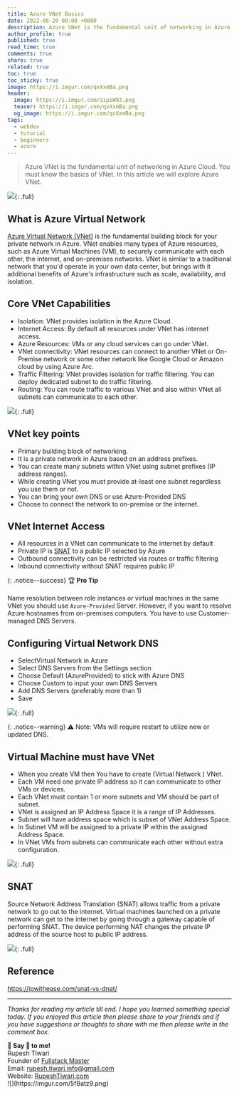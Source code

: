 ```yaml
---
title: Azure VNet Basics
date: 2022-08-20 00:00 +0000
description: Azure VNet is the fundamental unit of networking in Azure Cloud. You must know the basics of VNet. In this article we will explore Azure VNet.
author_profile: true
published: true
read_time: true
comments: true
share: true
related: true
toc: true
toc_sticky: true
image: https://i.imgur.com/qxXxmBa.png
header:
  image: https://i.imgur.com/zipiW93.png
  teaser: https://i.imgur.com/qxXxmBa.png
  og_image: https://i.imgur.com/qxXxmBa.png
tags:
  - webdev
  - tutorial
  - beginners
  - azure
---
```


> Azure VNet is the fundamental unit of networking in Azure Cloud. You must know the basics of VNet. In this article we will explore Azure VNet.

![](https://i.imgur.com/7x21cMd.png){: .full}

## What is Azure Virtual Network

[Azure Virtual Network (VNet)](https://docs.microsoft.com/en-us/azure/virtual-network/virtual-networks-overview) is the fundamental building block for your private network in Azure. VNet enables many types of Azure resources, such as Azure Virtual Machines (VM), to securely communicate with each other, the internet, and on-premises networks. VNet is similar to a traditional network that you'd operate in your own data center, but brings with it additional benefits of Azure's infrastructure such as scale, availability, and isolation.

## Core VNet Capabilities

- Isolation: VNet provides isolation in the Azure Cloud.
- Internet Access: By default all resources under VNet has internet access.
- Azure Resources: VMs or any cloud services can go under VNet.
- VNet connectivity: VNet resources can connect to another VNet or On-Premise network or some other network like Google Cloud or Amazon cloud by using Azure Arc.
- Traffic Filtering: VNet provides isolation for traffic filtering. You can deploy dedicated subnet to do traffic filtering.
- Routing: You can route traffic to various VNet and also within VNet all subnets can communicate to each other.

![](https://i.imgur.com/9eTyLgw.png){: .full}

## VNet key points

- Primary building block of networking.
- It is a private network in Azure based on an address prefixes.
- You can create many subnets within VNet using subnet prefixes (IP address ranges).
- While creating VNet you must provide at-least one subnet regardless you use them or not.
- You can bring your own DNS or use Azure-Provided DNS
- Choose to connect the network to on-premise or the internet.

## VNet Internet Access

- All resources in a VNet can communicate to the internet by default
- Private IP is [SNAT](#snat) to a public IP selected by Azure
- Outbound connectivity can be restricted via routes or traffic filtering
- Inbound connectivity without SNAT requires public IP

{: .notice--success}
🏆 **Pro Tip** \
\
Name resolution between role instances or virtual machines in the same VNet you should use `Azure-Provided` Server. However, if you want to resolve Azure hostnames from on-premises computers. You have to use Customer-managed DNS Servers.

## Configuring Virtual Network DNS

- SelectVirtual Network in Azure
- Select DNS Servers from the Settings section
- Choose Default (AzureProvided) to stick with Azure DNS
- Choose Custom to input your own DNS Servers
- Add DNS Servers (preferably more than 1)
- Save

![](https://i.imgur.com/OonzPUH.png){: .full}

{: .notice--warning}
⚠️ Note: VMs will require restart to utilize new or updated DNS.

## Virtual Machine must have VNet

- When you create VM then You have to create (Virtual Network ) VNet.
- Each VM need one private IP address so it can communicate to other VMs or devices.
- Each VNet must contain 1 or more subnets and VM should be part of subnet.
- VNet is assigned an IP Address Space it is a range of IP Addresses.
- Subnet will have address space which is subset of VNet Address Space.
- In Subnet VM will be assigned to a private IP within the assigned Address Space.
- In VNet VMs from subnets can communicate each other without extra configuration.

![](https://i.imgur.com/jbxFehc.png){: .full}

## SNAT

Source Network Address Translation (SNAT) allows traffic from a private network to go out to the internet. Virtual machines launched on a private network can get to the internet by going through a gateway capable of performing SNAT. The device performing NAT changes the private IP address of the source host to public IP address.

![](https://i.imgur.com/OnazkyD.png){: .full}

## Reference

https://ipwithease.com/snat-vs-dnat/

---

_Thanks for reading my article till end. I hope you learned something special today. If you enjoyed this article then please share to your friends and if you have suggestions or thoughts to share with me then please write in the comment box._

<div class="notice--success">
<strong>💖 Say 👋 to me!</strong>
<br>Rupesh Tiwari
<br>Founder of <a href="https://www.fullstackmaster.net">Fullstack Master </a>
<br>Email: <a href="mailto:rupesh.tiwari.info@gmail.com?subject=Hi">rupesh.tiwari.info@gmail.com</a>
<br>Website: <a href="https://www.rupeshtiwari.com">RupeshTiwari.com </a>
</div>
![](https://imgur.com/5fBatz9.png)
